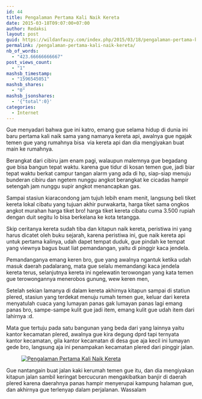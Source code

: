 ```yaml
---
id: 44
title: Pengalaman Pertama Kali Naik Kereta
date: 2015-03-18T09:07:00+07:00
author: Redaksi
layout: post
guid: https://wildanfauzy.com/index.php/2015/03/18/pengalaman-pertama-kali-naik-kereta/
permalink: /pengalaman-pertama-kali-naik-kereta/
nb_of_words:
  - "423.66666666667"
post_views_count:
  - "1"
mashsb_timestamp:
  - "1596545051"
mashsb_shares:
  - "0"
mashsb_jsonshares:
  - '{"total":0}'
categories:
  - Internet
---
```

<p class="has-drop-cap">
  Gue menyadari bahwa gue ini katro, emang gue selama hidup di dunia ini baru pertama kali naik sama yang namanya kereta api, awalnya gue ngajak temen gue yang rumahnya bisa&nbsp; via kereta api dan dia mengiyakan buat main ke rumahnya.
</p>

Berangkat dari cibiru jam enam pagi, walaupun malemnya gue begadang gue bisa bangun tepat waktu. karena gue tidur di kosan temen gue, jadi biar tepat waktu berkat campur tangan alarm yang ada di hp, siap-siap menuju bunderan cibiru dan ngetem nunggu angkot berangkat ke cicadas hampir setengah jam nunggu supir angkot menancapkan gas.

Sampai stasiun kiaracondong jam tujuh lebih enam menit, langsung beli tiket kereta lokal cibatu yang tujuan akhir purwakarta, harga tiket sama ongkos angkot murahan harga tiket bro! harga tiket kereta cibatu cuma 3.500 rupiah dengan duit segitu lo bisa berkelana ke kota tetangga.

Skip ceritanya kereta sudah tiba dan kitapun naik kereta, peristiwa ini yang harus dicatet oleh buku sejarah, karena peristiwa ini, gue naik kereta api untuk pertama kalinya, udah dapet tempat duduk, gue pindah ke tempat yang viewnya bagus buat liat pemandangan, yaitu di pinggir kaca jendela.

Pemandanganya emang keren bro, gue yang awalnya ngantuk ketika udah masuk daerah padalarang, mata gue selalu memandangi kaca jendela kereta terus, selanjutnya kereta ini ngelewatin terowongan yang kata temen gue terowongannya menerobos gunung, wew keren men,

Setelah sekian lamanya di dalam kereta akhirnya kitapun sampai di statiun plered, stasiun yang terdekat menuju rumah temen gue, keluar dari kereta menyatulah cuaca yang lumayan panas gak lumayan panas lagi emang panas bro, sampe-sampe kulit gue jadi item, emang kulit gue udah item dari lahirnya :d.

Mata gue tertuju pada satu bangunan yang beda dari yang lainnya yaitu kantor kecamatan plered, awalnya gue kira degung dprd tapi ternyata kantor kecamatan, gila kantor kecamatan di desa gue aja kecil ini lumayan gede bro, langsung aja ini penampakan kecamatan plered dari pinggir jalan.

<div class="wp-block-image">
  <figure class="aligncenter size-large"><a href="https://wildanfauzyart.files.wordpress.com/2015/03/29b7b-e3c1a-ptdc0089.jpg?w=768"><img src="https://wildanfauzyart.files.wordpress.com/2015/03/29b7b-e3c1a-ptdc0089.jpg?w=768" alt="Pengalaman Pertama Kali Naik Kereta" data-recalc-dims="1" /></a></figure>
</div>

Gue nantangain buat jalan kaki kerumah temen gue itu, dan dia mengiyakan kitapun jalan sambil keringat bercucuran mengakibatkan banjir di daerah plered karena daerahnya panas hampir menyerupai kampung halaman gue, dan akhirnya gue terlenyap dalam perjalanan. Wassalam